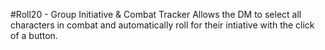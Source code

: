 #Roll20 - Group Initiative & Combat Tracker 
Allows the DM to select all characters in combat and automatically roll for their intiative with the click of a button.
